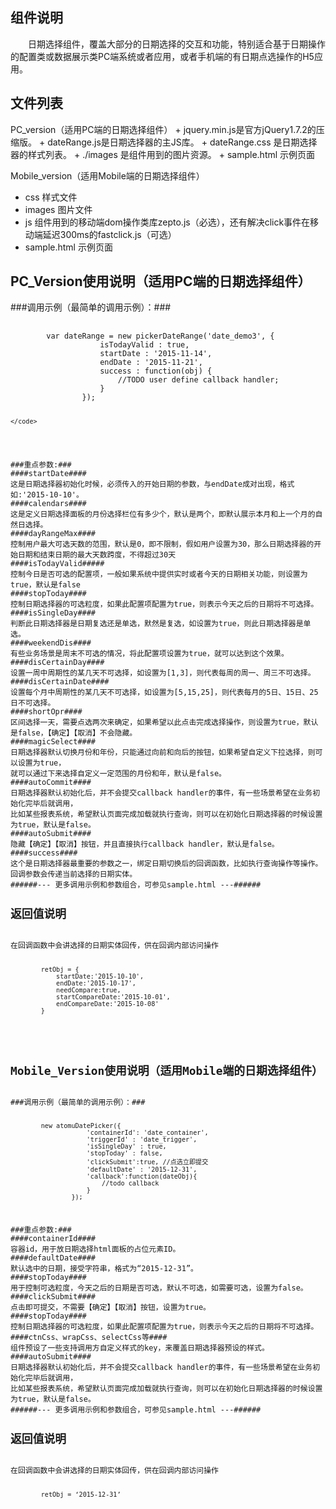 <h2>组件说明</h2>
　　日期选择组件，覆盖大部分的日期选择的交互和功能，特别适合基于日期操作的配置类或数据展示类PC端系统或者应用，或者手机端的有日期点选操作的H5应用。

<h2>文件列表</h2>
PC_version（适用PC端的日期选择组件）
+  jquery.min.js是官方jQuery1.7.2的压缩版。
+  dateRange.js是日期选择器的主JS库。
+  dateRange.css 是日期选择器的样式列表。
+  ./images 是组件用到的图片资源。
+  sample.html 示例页面

Mobile_version（适用Mobile端的日期选择组件）
+  css 样式文件
+  images 图片文件
+  js 组件用到的移动端dom操作类库zepto.js（必选），还有解决click事件在移动端延迟300ms的fastclick.js（可选）
+  sample.html 示例页面

<h2>PC_Version使用说明（适用PC端的日期选择组件）</h2>
###调用示例（最简单的调用示例）：###
<pre>
	<code>
		var dateRange = new pickerDateRange('date_demo3', {
					isTodayValid : true,
					startDate : '2015-11-14',
					endDate : '2015-11-21',
					success : function(obj) {
						//TODO user define callback handler;
					}
				});

	</code>
</pre>
###重点参数:###
####startDate####
这是日期选择器初始化时候，必须传入的开始日期的参数，与endDate成对出现，格式如:'2015-10-10'。
####calendars####
这是定义日期选择面板的月份选择栏位有多少个，默认是两个，即默认展示本月和上一个月的自然日选择。
####dayRangeMax####
控制用户最大可选天数的范围，默认是0，即不限制，假如用户设置为30，那么日期选择器的开始日期和结束日期的最大天数跨度，不得超过30天
####isTodayValid#####
控制今日是否可选的配置项，一般如果系统中提供实时或者今天的日期相关功能，则设置为true，默认是false
####stopToday####
控制日期选择器的可选粒度，如果此配置项配置为true，则表示今天之后的日期将不可选择。
####isSingleDay####
判断此日期选择器是日期复选还是单选，默然是复选，如设置为true，则此日期选择器是单选。
####weekendDis####
有些业务场景是周末不可选的情况，将此配置项设置为true，就可以达到这个效果。
####disCertainDay####
设置一周中周期性的某几天不可选择，如设置为[1,3]，则代表每周的周一、周三不可选择。
####disCertainDate####
设置每个月中周期性的某几天不可选择，如设置为[5,15,25]，则代表每月的5日、15日、25日不可选择。
####shortOpr####
区间选择一天，需要点选两次来确定，如果希望以此点击完成选择操作，则设置为true，默认是false，【确定】【取消】不会隐藏。
####magicSelect####
日期选择器默认切换月份和年份，只能通过向前和向后的按钮，如果希望自定义下拉选择，则可以设置为true，
就可以通过下来选择自定义一定范围的月份和年，默认是false。
####autoCommit####
日期选择器默认初始化后，并不会提交callback handler的事件，有一些场景希望在业务初始化完毕后就调用，
比如某些报表系统，希望默认页面完成加载就执行查询，则可以在初始化日期选择器的时候设置为true，默认是false。
####autoSubmit####
隐藏【确定】【取消】按钮，并且直接执行callback handler，默认是false。
####success####
这个是日期选择器最重要的参数之一，绑定日期切换后的回调函数，比如执行查询操作等操作。回调参数会传递当前选择的日期实体。
######--- 更多调用示例和参数组合，可参见sample.html ---######
<h2>返回值说明</h2>
在回调函数中会讲选择的日期实体回传，供在回调内部访问操作
<pre>
    <code>
        retObj = {
            startDate:'2015-10-10',
            endDate:'2015-10-17',
            needCompare:true,
            startCompareDate:'2015-10-01',
            endCompareDate:'2015-10-08'
        }
    </code>
</pre>

<h2>Mobile_Version使用说明（适用Mobile端的日期选择组件）</h2>
###调用示例（最简单的调用示例）：###
<pre>
	<code>
		new atomuDatePicker({
                    'containerId': 'date_container',
                    'triggerId' : 'date_trigger',
                    'isSingleDay' : true,
                    'stopToday' : false,
                    'clickSubmit':true, //点选立即提交
                    'defaultDate' : '2015-12-31',
                    'callback':function(dateObj){
                    	//todo callback
                    }
                });
	</code>
</pre>
###重点参数:###
####containerId####
容器id，用于放日期选择html面板的占位元素ID。
####defaultDate####
默认选中的日期，接受字符串，格式为“2015-12-31”。
####stopToday####
用于控制可选粒度，今天之后的日期是否可选，默认不可选，如需要可选，设置为false。
####clickSubmit####
点击即可提交，不需要【确定】【取消】按钮，设置为true。
####stopToday####
控制日期选择器的可选粒度，如果此配置项配置为true，则表示今天之后的日期将不可选择。
####ctnCss、wrapCss、selectCss等####
组件预设了一些支持调用方自定义样式的key，来覆盖日期选择器预设的样式。
####autoSubmit####
日期选择器默认初始化后，并不会提交callback handler的事件，有一些场景希望在业务初始化完毕后就调用，
比如某些报表系统，希望默认页面完成加载就执行查询，则可以在初始化日期选择器的时候设置为true，默认是false。
######--- 更多调用示例和参数组合，可参见sample.html ---######
<h2>返回值说明</h2>
在回调函数中会讲选择的日期实体回传，供在回调内部访问操作
<pre>
    <code>
        retObj = ‘2015-12-31’
    </code>
</pre>

